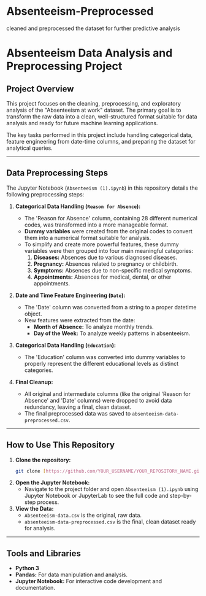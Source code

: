 # Absenteeism-Preprocessed
cleaned and preprocessed the dataset  for further predictive analysis
# Absenteeism Data Analysis and Preprocessing Project

## Project Overview

This project focuses on the cleaning, preprocessing, and exploratory analysis of the "Absenteeism at work" dataset. The primary goal is to transform the raw data into a clean, well-structured format suitable for data analysis and ready for future machine learning applications.

The key tasks performed in this project include handling categorical data, feature engineering from date-time columns, and preparing the dataset for analytical queries.

---

## Data Preprocessing Steps

The Jupyter Notebook (`Absenteeism (1).ipynb`) in this repository details the following preprocessing steps:

1.  **Categorical Data Handling (`Reason for Absence`):**
    * The 'Reason for Absence' column, containing 28 different numerical codes, was transformed into a more manageable format.
    * **Dummy variables** were created from the original codes to convert them into a numerical format suitable for analysis.
    * To simplify and create more powerful features, these dummy variables were then grouped into four main meaningful categories:
        1.  **Diseases:** Absences due to various diagnosed diseases.
        2.  **Pregnancy:** Absences related to pregnancy or childbirth.
        3.  **Symptoms:** Absences due to non-specific medical symptoms.
        4.  **Appointments:** Absences for medical, dental, or other appointments.

2.  **Date and Time Feature Engineering (`Date`):**
    * The 'Date' column was converted from a string to a proper datetime object.
    * New features were extracted from the date:
        * **Month of Absence:** To analyze monthly trends.
        * **Day of the Week:** To analyze weekly patterns in absenteeism.

3.  **Categorical Data Handling (`Education`):**
    * The 'Education' column was converted into dummy variables to properly represent the different educational levels as distinct categories.

4.  **Final Cleanup:**
    * All original and intermediate columns (like the original 'Reason for Absence' and 'Date' columns) were dropped to avoid data redundancy, leaving a final, clean dataset.
    * The final preprocessed data was saved to `absenteeism-data-preprocessed.csv`.

---

## How to Use This Repository

1.  **Clone the repository:**
    ```bash
    git clone [https://github.com/YOUR_USERNAME/YOUR_REPOSITORY_NAME.git](https://github.com/YOUR_USERNAME/YOUR_REPOSITORY_NAME.git)
    ```
2.  **Open the Jupyter Notebook:**
    * Navigate to the project folder and open `Absenteeism (1).ipynb` using Jupyter Notebook or JupyterLab to see the full code and step-by-step process.
3.  **View the Data:**
    * `Absenteeism-data.csv` is the original, raw data.
    * `absenteeism-data-preprocessed.csv` is the final, clean dataset ready for analysis.

---

## Tools and Libraries

* **Python 3**
* **Pandas:** For data manipulation and analysis.
* **Jupyter Notebook:** For interactive code development and documentation.
